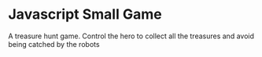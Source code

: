 # Javascript Small Game

A treasure hunt game. Control the hero to collect all the treasures and avoid being catched by the robots

